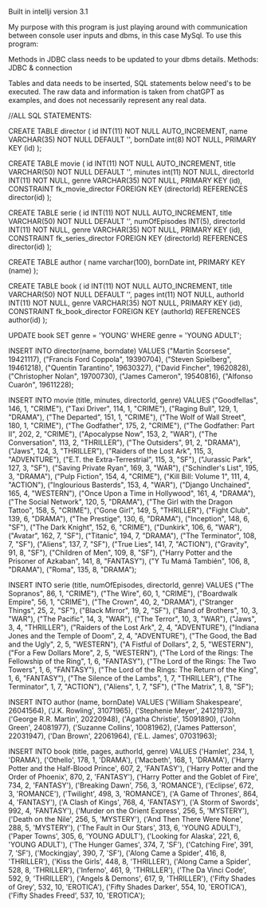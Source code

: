 Built in intellji version 3.1

My purpose with this program is just playing around with communication
between console user inputs and dbms, in this case MySql.
To use this program: 

Methods in JDBC class needs to be updated to your dbms details.
Methods: JDBC & connection

Tables and data needs to be inserted,
SQL statements below need's to be executed. 
The raw data and information is taken from chatGPT as examples, 
and does not necessarily represent any real data.

//ALL SQL STATEMENTS:

CREATE TABLE director
(
id INT(11) NOT NULL AUTO_INCREMENT,
name VARCHAR(35) NOT NULL DEFAULT '',
bornDate int(8) NOT NULL,
PRIMARY KEY (id)
);

CREATE TABLE movie
(
id INT(11) NOT NULL AUTO_INCREMENT,
title VARCHAR(50) NOT NULL DEFAULT '',
minutes int(11) NOT NULL,
directorId INT(11) NOT NULL,
genre VARCHAR(35) NOT NULL,
PRIMARY KEY (id),
CONSTRAINT fk_movie_director FOREIGN KEY (directorId) REFERENCES director(id)
);

CREATE TABLE serie
(
id INT(11) NOT NULL AUTO_INCREMENT,
title VARCHAR(50) NOT NULL DEFAULT '',
numOfEpisodes INT(5),
directorId INT(11) NOT NULL,
genre VARCHAR(35) NOT NULL,
PRIMARY KEY (id),
CONSTRAINT fk_series_director FOREIGN KEY (directorId) REFERENCES director(id)
);

CREATE TABLE author (
name varchar(100),
bornDate int,
PRIMARY KEY (name)
);

CREATE TABLE book
(
id INT(11) NOT NULL AUTO_INCREMENT,
title VARCHAR(50) NOT NULL DEFAULT '',
pages int(11) NOT NULL,
authorId INT(11) NOT NULL,
genre VARCHAR(35) NOT NULL,
PRIMARY KEY (id),
CONSTRAINT fk_book_director FOREIGN KEY (authorId) REFERENCES author(id)
);

UPDATE book
SET genre = 'YOUNG'
WHERE genre = 'YOUNG ADULT';

INSERT INTO director(name, borndate) VALUES
("Martin Scorsese", 19421117),
("Francis Ford Coppola", 19390704),
("Steven Spielberg", 19461218),
("Quentin Tarantino", 19630327),
("David Fincher", 19620828),
("Christopher Nolan", 19700730),
("James Cameron", 19540816),
("Alfonso Cuarón", 19611228);

INSERT INTO movie (title, minutes, directorId, genre) VALUES
("Goodfellas", 146, 1, "CRIME"),
("Taxi Driver", 114, 1, "CRIME"),
("Raging Bull", 129, 1, "DRAMA"),
("The Departed", 151, 1, "CRIME"),
("The Wolf of Wall Street", 180, 1, "CRIME"),
("The Godfather", 175, 2, "CRIME"),
("The Godfather: Part II", 202, 2, "CRIME"),
("Apocalypse Now", 153, 2, "WAR"),
("The Conversation", 113, 2, "THRILLER"),
("The Outsiders", 91, 2, "DRAMA"),
("Jaws", 124, 3, "THRILLER"),
("Raiders of the Lost Ark", 115, 3, "ADVENTURE"),
("E.T. the Extra-Terrestrial", 115, 3, "SF"),
("Jurassic Park", 127, 3, "SF"),
("Saving Private Ryan", 169, 3, "WAR"),
("Schindler's List", 195, 3, "DRAMA"),
("Pulp Fiction", 154, 4, "CRIME"),
("Kill Bill: Volume 1", 111, 4, "ACTION"),
("Inglourious Basterds", 153, 4, "WAR"),
("Django Unchained", 165, 4, "WESTERN"),
("Once Upon a Time in Hollywood", 161, 4, "DRAMA"),
("The Social Network", 120, 5, "DRAMA"),
("The Girl with the Dragon Tattoo", 158, 5, "CRIME"),
("Gone Girl", 149, 5, "THRILLER"),
("Fight Club", 139, 6, "DRAMA"),
("The Prestige", 130, 6, "DRAMA"),
("Inception", 148, 6, "SF"),
("The Dark Knight", 152, 6, "CRIME"),
("Dunkirk", 106, 6, "WAR"),
("Avatar", 162, 7, "SF"),
("Titanic", 194, 7, "DRAMA"),
("The Terminator", 108, 7, "SF"),
("Aliens", 137, 7, "SF"),
("True Lies", 141, 7, "ACTION"),
("Gravity", 91, 8, "SF"),
("Children of Men", 109, 8, "SF"),
("Harry Potter and the Prisoner of Azkaban", 141, 8, "FANTASY"),
("Y Tu Mamá También", 106, 8, "DRAMA"),
("Roma", 135, 8, "DRAMA");

INSERT INTO serie (title, numOfEpisodes, directorId, genre) VALUES
("The Sopranos", 86, 1, "CRIME"),
("The Wire", 60, 1, "CRIME"),
("Boardwalk Empire", 56, 1, "CRIME"),
("The Crown", 40, 2, "DRAMA"),
("Stranger Things", 25, 2, "SF"),
("Black Mirror", 19, 2, "SF"),
("Band of Brothers", 10, 3, "WAR"),
("The Pacific", 14, 3, "WAR"),
("The Terror", 10, 3, "WAR"),
("Jaws", 3, 4, "THRILLER"),
("Raiders of the Lost Ark", 2, 4, "ADVENTURE"),
("Indiana Jones and the Temple of Doom", 2, 4, "ADVENTURE"),
("The Good, the Bad and the Ugly", 2, 5, "WESTERN"),
("A Fistful of Dollars", 2, 5, "WESTERN"),
("For a Few Dollars More", 2, 5, "WESTERN"),
("The Lord of the Rings: The Fellowship of the Ring", 1, 6, "FANTASY"),
("The Lord of the Rings: The Two Towers", 1, 6, "FANTASY"),
("The Lord of the Rings: The Return of the King", 1, 6, "FANTASY"),
("The Silence of the Lambs", 1, 7, "THRILLER"),
("The Terminator", 1, 7, "ACTION"),
("Aliens", 1, 7, "SF"),
("The Matrix", 1, 8, "SF");

INSERT INTO author (name, bornDate)
VALUES
('William Shakespeare', 26041564),
('J.K. Rowling', 31071965),
('Stephenie Meyer', 24121973),
('George R.R. Martin', 20220948),
('Agatha Christie', 15091890),
('John Green', 24081977),
('Suzanne Collins', 10081962),
('James Patterson', 22031947),
('Dan Brown', 22061964),
('E.L. James', 07031963);

INSERT INTO book (title, pages, authorId, genre)
VALUES
('Hamlet', 234, 1, 'DRAMA'),
('Othello', 178, 1, 'DRAMA'),
('Macbeth', 168, 1, 'DRAMA'),
('Harry Potter and the Half-Blood Prince', 607, 2, 'FANTASY'),
('Harry Potter and the Order of Phoenix', 870, 2, 'FANTASY'),
('Harry Potter and the Goblet of Fire', 734, 2, 'FANTASY'),
('Breaking Dawn', 756, 3, 'ROMANCE'),
('Eclipse', 672, 3, 'ROMANCE'),
('Twilight', 498, 3, 'ROMANCE'),
('A Game of Thrones', 864, 4, 'FANTASY'),
('A Clash of Kings', 768, 4, 'FANTASY'),
('A Storm of Swords', 992, 4, 'FANTASY'),
('Murder on the Orient Express', 256, 5, 'MYSTERY'),
('Death on the Nile', 256, 5, 'MYSTERY'),
('And Then There Were None', 288, 5, 'MYSTERY'),
('The Fault in Our Stars', 313, 6, 'YOUNG ADULT'),
('Paper Towns', 305, 6, 'YOUNG ADULT'),
('Looking for Alaska', 221, 6, 'YOUNG ADULT'),
('The Hunger Games', 374, 7, 'SF'),
('Catching Fire', 391, 7, 'SF'),
('Mockingjay', 390, 7, 'SF'),
('Along Came a Spider', 416, 8, 'THRILLER'),
('Kiss the Girls', 448, 8, 'THRILLER'),
('Along Came a Spider', 528, 8, 'THRILLER'),
('Inferno', 461, 9, 'THRILLER'),
('The Da Vinci Code', 592, 9, 'THRILLER'),
('Angels & Demons', 617, 9, 'THRILLER'),
('Fifty Shades of Grey', 532, 10, 'EROTICA'),
('Fifty Shades Darker', 554, 10, 'EROTICA'),
('Fifty Shades Freed', 537, 10, 'EROTICA');

